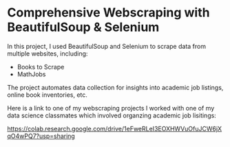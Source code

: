 # Comprehensive Webscraping with BeautifulSoup & Selenium
In this project, I used BeautifulSoup and Selenium to scrape data from multiple websites, including:
- Books to Scrape
- MathJobs

The project automates data collection for insights into academic job listings, online book inventories, etc.


Here is a link to one of my webscraping projects I worked with one of my data science classmates which involved organzing academic job lisitings:


https://colab.research.google.com/drive/1eFweRLeI3EOXHWVuOfuJCW6jXqO4wPQ7?usp=sharing
